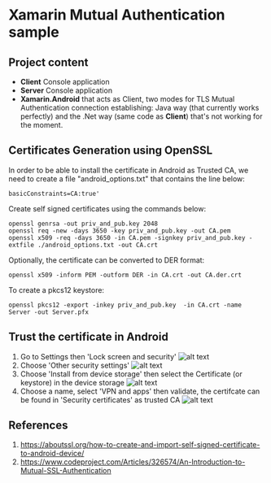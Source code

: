 # Xamarin Mutual Authentication sample
## Project content
- **Client** Console application 
- **Server** Console application
- **Xamarin.Android** that acts as Client, two modes for TLS Mutual Authentication connection establishing: Java way (that currently works perfectly) and the .Net way (same code as **Client**) that's not working for the moment.
## Certificates Generation using OpenSSL
In order to be able to install the certificate in Android as Trusted CA, we need to create a file "android_options.txt" that contains the line below:
```
basicConstraints=CA:true'
```
Create self signed certificates using the commands below:
```
openssl genrsa -out priv_and_pub.key 2048
openssl req -new -days 3650 -key priv_and_pub.key -out CA.pem
openssl x509 -req -days 3650 -in CA.pem -signkey priv_and_pub.key -extfile ./android_options.txt -out CA.crt
```
Optionally, the certificate can be converted to DER format:
```
openssl x509 -inform PEM -outform DER -in CA.crt -out CA.der.crt
```
To create a pkcs12 keystore:
```
openssl pkcs12 -export -inkey priv_and_pub.key  -in CA.crt -name Server -out Server.pfx
```
## Trust the certificate in Android
1. Go to Settings then 'Lock screen and security'
![alt text](Screenshots/android_install_1.png)
2. Choose 'Other security settings'
![alt text](Screenshots/android_install_2.png)
3. Choose 'Install from device storage' then select the Certificate (or keystore) in the device storage
![alt text](Screenshots/android_install_3.png)
4. Choose a name, select 'VPN and apps' then validate, the certifcate can be found in 'Security certificates' as trusted CA
![alt text](Screenshots/android_install_4.png)

## References
1. https://aboutssl.org/how-to-create-and-import-self-signed-certificate-to-android-device/
2. https://www.codeproject.com/Articles/326574/An-Introduction-to-Mutual-SSL-Authentication
